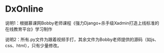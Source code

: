 # DxOnline
说明1：根据慕课网Bobby老师课程《强力Django+杀手级Xadmin打造上线标准的在线教育平台》学习制作

说明2：所有.py文件为跟着视频手打，其余文件为Bobby老师提供的源码（如js、css、html），只有少量修改。